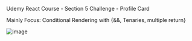 Udemy React Course - Section 5 Challenge - Profile Card 

Mainly Focus: Conditional Rendering with {&&, Tenaries, multiple return}

![image](https://github.com/bearhai863/Section-5-challenge-Profile-Card/assets/146427748/334bd8b1-9d0a-4ce7-8799-a18771b275c5)

